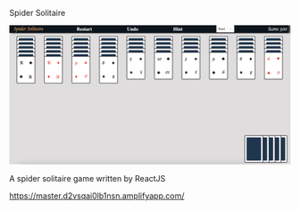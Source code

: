 Spider Solitaire

![](images/Screen%20Shot%202023-01-09%20at%206.12.20%20PM.png)

A spider solitaire game written by ReactJS

https://master.d2vsqai0lb1nsn.amplifyapp.com/